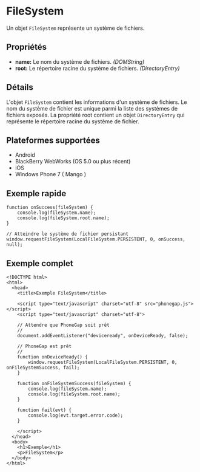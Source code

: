FileSystem
==========

Un objet `FileSystem` représente un système de fichiers.

Propriétés
----------

- __name:__ Le nom du système de fichiers. _(DOMString)_
- __root:__ Le répertoire racine du système de fichiers. _(DirectoryEntry)_

Détails
-------

L'objet `FileSystem` contient les informations d'un système de fichiers. Le nom du système de fichier est unique parmi la liste des systèmes de fichiers exposés.  La propriété root contient un objet `DirectoryEntry` qui représente le répertoire racine du système de fichier.

Plateformes supportées
----------------------

- Android
- BlackBerry WebWorks (OS 5.0 ou plus récent)
- iOS
- Windows Phone 7 ( Mango )

Exemple rapide
--------------

	function onSuccess(fileSystem) {
		console.log(fileSystem.name);
		console.log(fileSystem.root.name);
	}
	
	// Atteindre le système de fichier persistant
	window.requestFileSystem(LocalFileSystem.PERSISTENT, 0, onSuccess, null);

Exemple complet
---------------

    <!DOCTYPE html>
    <html>
      <head>
        <title>Exemple FileSystem</title>

        <script type="text/javascript" charset="utf-8" src="phonegap.js"></script>
        <script type="text/javascript" charset="utf-8">

        // Attendre que PhoneGap soit prêt
        //
        document.addEventListener("deviceready", onDeviceReady, false);

        // PhoneGap est prêt
        //
        function onDeviceReady() {
			window.requestFileSystem(LocalFileSystem.PERSISTENT, 0, onFileSystemSuccess, fail);
        }

		function onFileSystemSuccess(fileSystem) {
			console.log(fileSystem.name);
			console.log(fileSystem.root.name);
		}
		
		function fail(evt) {
			console.log(evt.target.error.code);
		}
		
        </script>
      </head>
      <body>
        <h1>Exemple</h1>
        <p>FileSystem</p>
      </body>
    </html>

